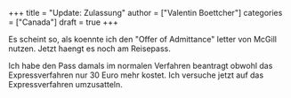 +++
title = "Update: Zulassung"
author = ["Valentin Boettcher"]
categories = ["Canada"]
draft = true
+++

Es scheint so, als koennte ich den "Offer of Admittance" letter von
McGill nutzen. Jetzt haengt es noch am Reisepass.

Ich habe den Pass damals im normalen Verfahren beantragt obwohl das
Expressverfahren nur 30 Euro mehr kostet. Ich versuche jetzt auf das
Expressverfahren umzusatteln.